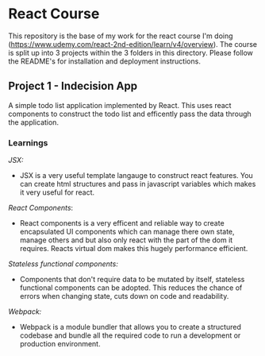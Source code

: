 # React Course

This repository is the base of my work for the react course I'm doing (https://www.udemy.com/react-2nd-edition/learn/v4/overview). The course is split up into 3 projects within the 3 folders in this directory. Please follow the README's for installation and deployment instructions.

## Project 1 - Indecision App

A simple todo list application implemented by React. This uses react components to construct the todo list and efficently pass the data through the application.

### Learnings

*JSX:*
- JSX is a very useful template langauge to construct react features. You can create html structures and pass in javascript variables which makes it very useful for react.

*React Components*:

- React components is a very efficent and reliable way to create encapsulated UI components which can manage there own state, manage others and but also only react with the part of the dom it requires. Reacts virtual dom makes this hugely performance efficient.

*Stateless functional components:* 
 - Components that don't require data to be mutated by itself, stateless functional components can be adopted. This reduces the chance of errors when changing state, cuts down on code and readability. 
 
 *Webpack:*
 - Webpack is a module bundler that allows you to create a structured codebase and bundle all the required code to run a development or production environment.
